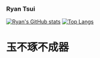 ### Ryan Tsui
[![Ryan's GitHub stats](https://github-readme-stats.vercel.app/api?username=tsuiusi&theme=dracula&count_private=true)](https://github.com/tsuiusi/github-readme-stats)
[![Top Langs](https://github-readme-stats.vercel.app/api/top-langs/?username=tsuiusi&layout=compact)](https://github.com/tsuiusi/github-readme-stats)

# 玉不琢不成器

